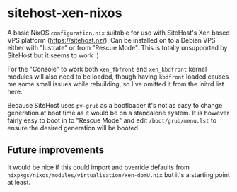 # sitehost-xen-nixos

A basic NixOS `configuration.nix` suitable for use with SiteHost's Xen based VPS platform (https://sitehost.nz/). Can be installed on to a Debian VPS either with "lustrate" or from "Rescue Mode". This is totally unsupported by SiteHost but it seems to work :)

For the "Console" to work both `xen_fbfront` and `xen_kbdfront` kernel modules will also need to be loaded, though having `kbdfront` loaded causes me some small issues while rebuilding, so I've omitted it from the initrd list here.

Because SiteHost uses `pv-grub` as a bootloader it's not as easy to change generation at boot time as it would be on a standalone system. It is however fairly easy to boot in to "Rescue Mode" and edit `/boot/grub/menu.lst` to ensure the desired generation will be booted.

## Future improvements

It would be nice if this could import and override defaults from `nixpkgs/nixos/modules/virtualisation/xen-domU.nix` but it's a starting point at least.
